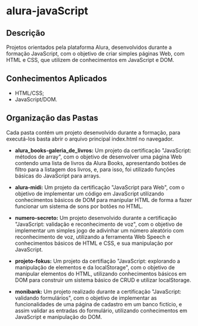 # alura-javaScript

## Descrição

Projetos orientados pela plataforma Alura, desenvolvidos durante a formação JavaScript, com o objetivo de criar simples páginas Web, com HTML e CSS, que utilizem de conhecimentos em JavaScript e DOM.

## Conhecimentos Aplicados
- HTML/CSS;
- JavaScript/DOM.

## Organização das Pastas

Cada pasta contém um projeto desenvolvido durante a formação, para executá-los basta abrir o arquivo principal index.html no navegador.

- **alura_books-galeria_de_livros:** Um projeto da certificação "JavaScript: métodos de array", com o objetivo de desenvolver uma página Web contendo uma lista de livros da Alura Books, apresentando botões de filtro para a listagem dos livros, e, para isso, foi utilizado funções básicas do JavaScript para arrays.

- **alura-midi:** Um projeto da certificação "JavaScript para Web", com o objetivo de implementar um código em JavaScript utilizando conhecimentos básicos de DOM para manipular HTML de forma a fazer funcionar um sistema de sons por botões no HTML.

- **numero-secreto:** Um projeto desenvolvido durante a certificação "JavaScript: validação e reconhecimento de voz", com o objetivo de implementar um simples jogo de adivinhar um número aleatório com reconhecimento de voz, utilizando a ferramenta Web Speech e conhecimentos básicos de HTML e CSS, e sua manipulação por JavaScript.

- **projeto-fokus:** Um projeto da certifiação "JavaScript: explorando a manipulação de elementos e da localStorage", com o objetivo de manipular elementos do HTML, utilizando conhecimentos básicos em DOM para construir um sistema básico de CRUD e utilizar localStorage.

- **monibank:** Um projeto realizado durante a certificação "JavaScript: validando formulários", com o objetivo de implementar as funcionalidades de uma página de cadastro em um banco fictício, e assim validar as entradas do formulário, utilizando conhecimentos em JavaScript e manipulação do DOM.
